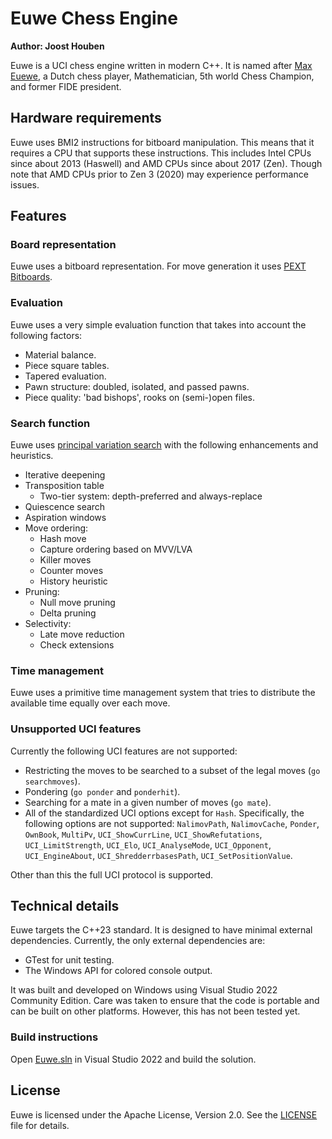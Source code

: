 Euwe Chess Engine
=================

**Author: Joost Houben**

Euwe is a UCI chess engine written in modern C++. It is named after
[Max Euewe](https://en.wikipedia.org/wiki/Max_Euwe), a Dutch chess player, Mathematician, 5th world
Chess Champion, and former FIDE president.

## Hardware requirements

Euwe uses BMI2 instructions for bitboard manipulation. This means that it requires a CPU that
supports these instructions. This includes Intel CPUs since about 2013 (Haswell) and AMD CPUs since
about 2017 (Zen). Though note that AMD CPUs prior to Zen 3 (2020) may experience performance issues.

## Features

### Board representation

Euwe uses a bitboard representation. For move generation it uses
[PEXT Bitboards](https://www.chessprogramming.org/BMI2#PEXT_Bitboards).

### Evaluation

Euwe uses a very simple evaluation function that takes into account the following factors:

 - Material balance.
 - Piece square tables.
 - Tapered evaluation.
 - Pawn structure: doubled, isolated, and passed pawns.
 - Piece quality: 'bad bishops', rooks on (semi-)open files.

### Search function

Euwe uses [principal variation search](https://www.chessprogramming.org/Principal_Variation_Search)
with the following enhancements and heuristics.

 - Iterative deepening
 - Transposition table
    - Two-tier system: depth-preferred and always-replace
 - Quiescence search
 - Aspiration windows
 - Move ordering:
    - Hash move
    - Capture ordering based on MVV/LVA
    - Killer moves
    - Counter moves
    - History heuristic
 - Pruning:
    - Null move pruning
    - Delta pruning
 - Selectivity:
    - Late move reduction
    - Check extensions

### Time management

Euwe uses a primitive time management system that tries to distribute the available time equally over
each move.

### Unsupported UCI features

Currently the following UCI features are not supported:

 - Restricting the moves to be searched to a subset of the legal moves (`go searchmoves`).
 - Pondering (`go ponder` and `ponderhit`).
 - Searching for a mate in a given number of moves (`go mate`).
 - All of the standardized UCI options except for `Hash`. Specifically, the following options are not
   supported: `NalimovPath`, `NalimovCache`, `Ponder`, `OwnBook`, `MultiPv`, `UCI_ShowCurrLine`,
   `UCI_ShowRefutations`, `UCI_LimitStrength`, `UCI_Elo`, `UCI_AnalyseMode`, `UCI_Opponent`,
   `UCI_EngineAbout`, `UCI_ShredderrbasesPath`, `UCI_SetPositionValue`.

Other than this the full UCI protocol is supported.

## Technical details

Euwe targets the C++23 standard. It is designed to have minimal external dependencies. Currently, the
only external dependencies are:

 - GTest for unit testing.
 - The Windows API for colored console output.

It was built and developed on Windows using Visual Studio 2022 Community Edition. Care was taken to
ensure that the code is portable and can be built on other platforms. However, this has not been
tested yet.

### Build instructions

Open [Euwe.sln](Euwe.sln) in Visual Studio 2022 and build the solution.

## License

Euwe is licensed under the Apache License, Version 2.0. See the [LICENSE](LICENSE) file for details.
